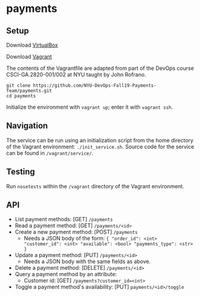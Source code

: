 # payments

## Setup

Download [VirtualBox](https://www.virtualbox.org/)

Download [Vagrant](https://www.vagrantup.com/)

The contents of the Vagrantfile are adapted from part of the DevOps course CSCI-GA.2820-001/002 at NYU taught by John Rofrano.

```
git clone https://github.com/NYU-DevOps-Fall19-Payments-Team/payments.git
cd payments
```

Initialize the environment with `vagrant up`; enter it with `vagrant ssh`.

## Navigation

The service can be run using an initialization script from the home directory of the Vagrant environment: `./init_service.sh`. Source code for the service can be found in `/vagrant/service/`.

## Testing

Run `nosetests` within the `/vagrant` directory of the Vagrant environment.

## API

* List payment methods: [GET] `/payments`
* Read a payment method: [GET] `/payments/<id>`
* Create a new payment method: [POST] `/payments`
    * Needs a JSON body of the form:
``{
"order_id": <int>
"customer_id": <int>
"available": <bool>
"payments_type": <str>
}
``
* Update a payment method: [PUT] `/payments/<id>`
    * Needs a JSON body with the same fields as above.
* Delete a payment method: [DELETE] `/payments/<id>`
* Query a payment method by an attribute:
    * Customer id: [GET] `/payments?customer_id=<int>`
* Toggle a payment method's availability: [PUT] `payments/<id>/toggle`
